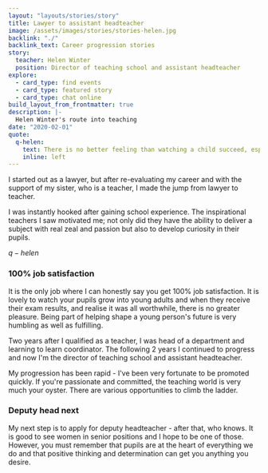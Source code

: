 ```yaml
---
layout: "layouts/stories/story"
title: Lawyer to assistant headteacher
image: /assets/images/stories/stories-helen.jpg
backlink: "./"
backlink_text: Career progression stories
story:
  teacher: Helen Winter
  position: Director of teaching school and assistant headteacher
explore:
  - card_type: find events
  - card_type: featured story
  - card_type: chat online
build_layout_from_frontmatter: true
description: |-
  Helen Winter's route into teaching
date: "2020-02-01"
quote:
  q-helen:
    text: There is no better feeling than watching a child succeed, especially if they have had to overcome obstacles or are lacking in self-belief.
    inline: left
---
```


I started out as a lawyer, but after re-evaluating my career and with the support of my sister, who is a teacher, I made the jump from lawyer to teacher.

I was instantly hooked after gaining school experience. The inspirational teachers I saw motivated me; not only did they have the ability to deliver a subject with real zeal and passion but also to develop curiosity in their pupils.

$q-helen$

### 100% job satisfaction
It is the only job where I can honestly say you get 100% job satisfaction. It is lovely to watch your pupils grow into young adults and when they receive their exam results, and realise it was all worthwhile, there is no greater pleasure. Being part of helping shape a young person's future is very humbling as well as fulfilling.

Two years after I qualified as a teacher, I was head of a department and learning to learn coordinator. The following 2 years I continued to progress and now I'm the director of teaching school and assistant headteacher.

My progression has been rapid -  I've been very fortunate to be promoted quickly. If you're passionate and committed, the teaching world is very much your oyster. There are various opportunities to climb the ladder.

### Deputy head next

My next step is to apply for deputy headteacher - after that, who knows. It is good to see women in senior positions and I hope to be one of those. However, you must remember that pupils are at the heart of everything we do and that positive thinking and determination can get you anything you desire.
